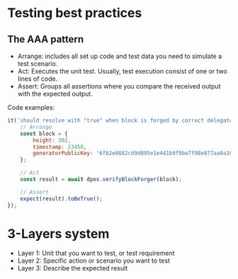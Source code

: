 # Testing best practices

## The AAA pattern
- Arrange: includes all set up code and test data you need to simulate a test scenario.
- Act: Executes the unit test. Usually, test execution consist of one or two lines of code.
- Assert: Groups all assertions where you compare the received output with the expected output.

Code examples: 
```js
it('should resolve with "true" when block is forged by correct delegate', async () => {
    // Arrange
    const block = {
        height: 302,
        timestamp: 23450,
        generatorPublicKey: '6fb2e0882cd9d895e1e441b9f9be7f98e877aa0a16ae230ee5caceb7a1b896ae',
    };

    // Act
    const result = await dpos.verifyBlockForger(block);

    // Assert
    expect(result).toBeTrue();
});
```

# 3-Layers system

- Layer 1: Unit that you want to test, or test requirement
- Layer 2: Specific action or scenario you want to test
- Layer 3: Describe the expected result
